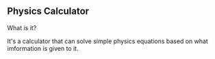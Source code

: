 Physics Calculator
---
What is it?

It's a calculator that can solve simple physics equations based on what imformation is given to it.